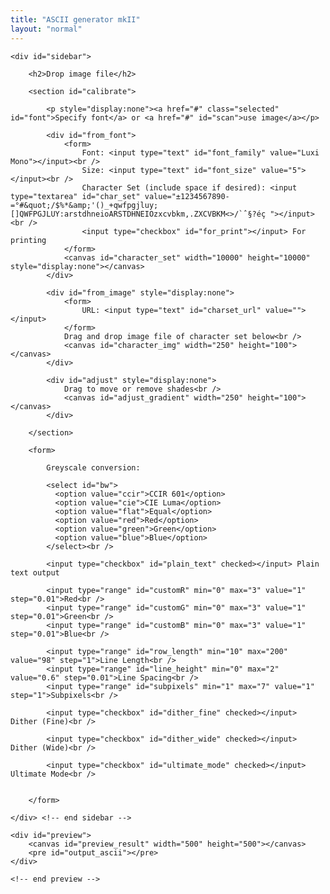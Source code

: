 ```yaml
---
title: "ASCII generator mkII"
layout: "normal"
---
```


<div id="container">

	<div id="sidebar">

		<h2>Drop image file</h2>

		<section id="calibrate">

			<p style="display:none"><a href="#" class="selected" id="font">Specify font</a> or <a href="#" id="scan">use image</a></p>

			<div id="from_font">
				<form>
					Font: <input type="text" id="font_family" value="Luxi Mono"></input><br />
					Size: <input type="text" id="font_size" value="5"></input><br />
					Character Set (include space if desired): <input type="textarea" id="char_set" value="±1234567890-=°#&quot;/$%*&amp;'()_+qwfpgjluy;[]QWFPGJLUY:arstdhneioARSTDHNEIOzxcvbkm,.ZXCVBKM<>/`ˆ§?éç "></input><br />			
					<input type="checkbox" id="for_print"></input> For printing
				</form>
				<canvas id="character_set" width="10000" height="10000" style="display:none"></canvas>
			</div>

			<div id="from_image" style="display:none">
				<form>
					URL: <input type="text" id="charset_url" value=""></input>
				</form>
				Drag and drop image file of character set below<br />
				<canvas id="character_img" width="250" height="100"></canvas>
			</div>

			<div id="adjust" style="display:none">
				Drag to move or remove shades<br />
				<canvas id="adjust_gradient" width="250" height="100"></canvas>
			</div>

		</section>

		<form>

			Greyscale conversion: 

			<select id="bw">
			  <option value="ccir">CCIR 601</option>
			  <option value="cie">CIE Luma</option>
			  <option value="flat">Equal</option>
			  <option value="red">Red</option>
			  <option value="green">Green</option>
			  <option value="blue">Blue</option>
			</select><br />

			<input type="checkbox" id="plain_text" checked></input> Plain text output

			<input type="range" id="customR" min="0" max="3" value="1" step="0.01">Red<br />
			<input type="range" id="customG" min="0" max="3" value="1" step="0.01">Green<br />
			<input type="range" id="customB" min="0" max="3" value="1" step="0.01">Blue<br />

			<input type="range" id="row_length" min="10" max="200" value="98" step="1">Line Length<br />
			<input type="range" id="line_height" min="0" max="2" value="0.6" step="0.01">Line Spacing<br />
			<input type="range" id="subpixels" min="1" max="7" value="1" step="1">Subpixels<br />

			<input type="checkbox" id="dither_fine" checked></input> Dither (Fine)<br />

			<input type="checkbox" id="dither_wide" checked></input> Dither (Wide)<br />

			<input type="checkbox" id="ultimate_mode" checked></input> Ultimate Mode<br />


		</form>

	</div> <!-- end sidebar -->

	<div id="preview">
		<canvas id="preview_result" width="500" height="500"></canvas>
		<pre id="output_ascii"></pre>
	</div>

	<!-- end preview -->


</div>


<div id="image">
	<canvas id="adjust_image_1" width="1" height="1" style="display:none"></canvas>
	<canvas id="adjust_image_2" width="1" height="1" style="display:none"></canvas>
	<canvas id="adjust_image_3" width="1" height="1" style="display:none"></canvas>
	<canvas id="adjust_image_4" width="1" height="1" style="display:none"></canvas>
	<canvas id="adjust_image_5" width="1" height="1" style="display:none"></canvas>
	<canvas id="adjust_image_6" width="1" height="1" style="display:none"></canvas>
	<canvas id="adjust_image_7" width="1" height="1" style="display:none"></canvas>
	<canvas id="adjust_image_8" width="1" height="1" style="display:none"></canvas>
	<canvas id="adjust_image_9" width="1" height="1" style="display:none"></canvas>
	<canvas id="adjust_image_0" width="1" height="1" style="display:none"></canvas>
</div>